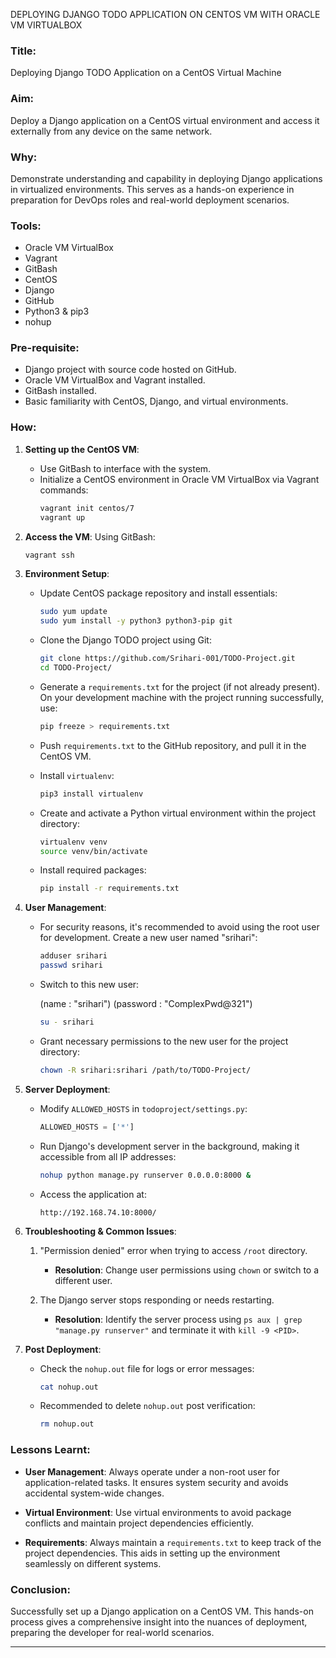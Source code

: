 DEPLOYING DJANGO TODO APPLICATION ON CENTOS VM WITH ORACLE VM VIRTUALBOX

### **Title:**
Deploying Django TODO Application on a CentOS Virtual Machine

### **Aim:**
Deploy a Django application on a CentOS virtual environment and access it externally from any device on the same network.

### **Why:**
Demonstrate understanding and capability in deploying Django applications in virtualized environments. This serves as a hands-on experience in preparation for DevOps roles and real-world deployment scenarios.

### **Tools:**
- Oracle VM VirtualBox
- Vagrant
- GitBash
- CentOS
- Django
- GitHub
- Python3 & pip3
- nohup

### **Pre-requisite:**
- Django project with source code hosted on GitHub.
- Oracle VM VirtualBox and Vagrant installed.
- GitBash installed.
- Basic familiarity with CentOS, Django, and virtual environments.



### **How:**

1. **Setting up the CentOS VM**:
   - Use GitBash to interface with the system.
   - Initialize a CentOS environment in Oracle VM VirtualBox via Vagrant commands:
     ```bash
     vagrant init centos/7
     vagrant up
     ```

2. **Access the VM**:
   Using GitBash:
   ```bash
   vagrant ssh
   ```

3. **Environment Setup**:
   - Update CentOS package repository and install essentials:
     ```bash
     sudo yum update
     sudo yum install -y python3 python3-pip git
     ```

   - Clone the Django TODO project using Git:
     ```bash
     git clone https://github.com/Srihari-001/TODO-Project.git
     cd TODO-Project/
     ```

   - Generate a `requirements.txt` for the project (if not already present). On your development machine with the project running successfully, use:
     ```bash
     pip freeze > requirements.txt
     ```

   - Push `requirements.txt` to the GitHub repository, and pull it in the CentOS VM.

   - Install `virtualenv`:
     ```bash
     pip3 install virtualenv
     ```

   - Create and activate a Python virtual environment within the project directory:
     ```bash
     virtualenv venv
     source venv/bin/activate
     ```

   - Install required packages:
     ```bash
     pip install -r requirements.txt
     ```

4. **User Management**:
   - For security reasons, it's recommended to avoid using the root user for development. Create a new user named "srihari":
     ```bash
     adduser srihari
     passwd srihari
     ```

   - Switch to this new user:

        (name     : "srihari")
       (password : "ComplexPwd@321")
     ```bash
     su - srihari
     ```

   - Grant necessary permissions to the new user for the project directory:
     ```bash
     chown -R srihari:srihari /path/to/TODO-Project/
     ```

5. **Server Deployment**:
   - Modify `ALLOWED_HOSTS` in `todoproject/settings.py`:
     ```python
     ALLOWED_HOSTS = ['*']
     ```

   - Run Django's development server in the background, making it accessible from all IP addresses:
     ```bash
     nohup python manage.py runserver 0.0.0.0:8000 &
     ```

   - Access the application at:
     ```
     http://192.168.74.10:8000/
     ```

6. **Troubleshooting & Common Issues**:

   1. "Permission denied" error when trying to access `/root` directory. 
      - **Resolution**: Change user permissions using `chown` or switch to a different user.

   2. The Django server stops responding or needs restarting. 
      - **Resolution**: Identify the server process using `ps aux | grep "manage.py runserver"` and terminate it with `kill -9 <PID>`.

7. **Post Deployment**:
   - Check the `nohup.out` file for logs or error messages:
     ```bash
     cat nohup.out
     ```

   - Recommended to delete `nohup.out` post verification:
     ```bash
     rm nohup.out
     ```

### **Lessons Learnt**:

- **User Management**: Always operate under a non-root user for application-related tasks. It ensures system security and avoids accidental system-wide changes.
  
- **Virtual Environment**: Use virtual environments to avoid package conflicts and maintain project dependencies efficiently.

- **Requirements**: Always maintain a `requirements.txt` to keep track of the project dependencies. This aids in setting up the environment seamlessly on different systems.

### **Conclusion**:
Successfully set up a Django application on a CentOS VM. This hands-on process gives a comprehensive insight into the nuances of deployment, preparing the developer for real-world scenarios.

---
